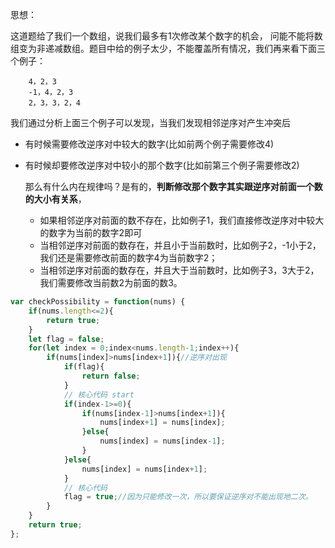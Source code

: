 思想：

这道题给了我们一个数组，说我们最多有1次修改某个数字的机会，
问能不能将数组变为非递减数组。题目中给的例子太少，不能覆盖所有情况，我们再来看下面三个例子：

```
	4，2，3
	-1，4，2，3
	2，3，3，2，4
```

我们通过分析上面三个例子可以发现，当我们发现相邻逆序对产生冲突后

- 有时候需要修改逆序对中较大的数字(比如前两个例子需要修改4)

- 有时候却要修改逆序对中较小的那个数字(比如前第三个例子需要修改2)

  那么有什么内在规律吗？是有的，**判断修改那个数字其实跟逆序对前面一个数的大小有关系**，

  - 如果相邻逆序对前面的数不存在，比如例子1，我们直接修改逆序对中较大的数字为当前的数字2即可
  - 当相邻逆序对前面的数存在，并且小于当前数时，比如例子2，-1小于2，我们还是需要修改前面的数字4为当前数字2；
  - 当相邻逆序对前面的数存在，并且大于当前数时，比如例子3，3大于2，我们需要修改当前数2为前面的数3。

```javascript
var checkPossibility = function(nums) {
    if(nums.length<=2){
        return true;
    }
    let flag = false;
    for(let index = 0;index<nums.length-1;index++){
        if(nums[index]>nums[index+1]){//逆序对出现
            if(flag){
                return false;
            }
            // 核心代码 start
            if(index-1>=0){
                if(nums[index-1]>nums[index+1]){
                    nums[index+1] = nums[index];
                }else{
                    nums[index] = nums[index-1];
                }
            }else{
                nums[index] = nums[index+1];
            }
            // 核心代码
            flag = true;//因为只能修改一次，所以要保证逆序对不能出现地二次。
        }
    }
    return true;
};
```

